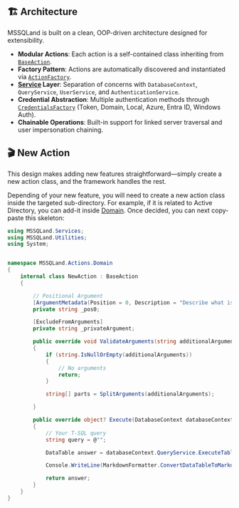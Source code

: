 
## 🏗️ Architecture

MSSQLand is built on a clean, OOP-driven architecture designed for extensibility.

- **Modular Actions**: Each action is a self-contained class inheriting from [`BaseAction`](.\MSSQLand\Actions\BaseAction.cs).
- **Factory Pattern**: Actions are automatically discovered and instantiated via [`ActionFactory`](.\MSSQLand\Actions\ActionFactory.cs).
- **[Service](.\MSSQLand\Services) Layer**: Separation of concerns with `DatabaseContext`, `QueryService`, `UserService`, and `AuthenticationService`.
- **Credential Abstraction**: Multiple authentication methods through [`CredentialsFactory`](.\MSSQLand\Services\Authentication\Credentials\CredentialsFactory.cs) (Token, Domain, Local, Azure, Entra ID, Windows Auth).
- **Chainable Operations**: Built-in support for linked server traversal and user impersonation chaining.


## 🎬 New Action

This design makes adding new features straightforward—simply create a new action class, and the framework handles the rest.

Depending of your new feature, you will need to create a new action class inside the targeted sub-directory. For example, if it is related to Active Directory, you can add-it inside [Domain](.\MSSQLand\Actions\Domain). Once decided, you can next copy-paste this skeleton:

```csharp
using MSSQLand.Services;
using MSSQLand.Utilities;
using System;


namespace MSSQLand.Actions.Domain
{
    internal class NewAction : BaseAction
    {

        // Positional Argument
        [ArgumentMetadata(Position = 0, Description = "Describe what is this argument")]
        private string _pos0;

        [ExcludeFromArguments]
        private string _privateArgument;

        public override void ValidateArguments(string additionalArguments)
        {
            if (string.IsNullOrEmpty(additionalArguments))
            {
                // No arguments
                return;
            }

            string[] parts = SplitArguments(additionalArguments);

        }

        public override object? Execute(DatabaseContext databaseContext)
        {
            // Your T-SQL query
            string query = @"";

            DataTable answer = databaseContext.QueryService.ExecuteTable(query);

            Console.WriteLine(MarkdownFormatter.ConvertDataTableToMarkdownTable(answer));

            return answer;
        }
    }
}
```